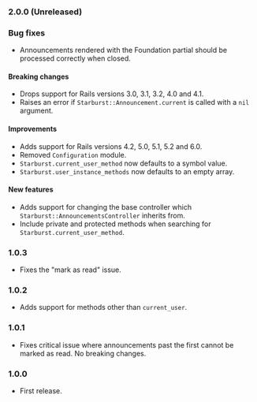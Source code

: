 ### 2.0.0 (Unreleased)

### Bug fixes
* Announcements rendered with the Foundation partial should be processed correctly when closed.

#### Breaking changes
* Drops support for Rails versions 3.0, 3.1, 3.2, 4.0 and 4.1.
* Raises an error if `Starburst::Announcement.current` is called with a `nil` argument.

#### Improvements
* Adds support for Rails versions 4.2, 5.0, 5.1, 5.2 and 6.0.
* Removed `Configuration` module.
* `Starburst.current_user_method` now defaults to a symbol value.
* `Starburst.user_instance_methods` now defaults to an empty array.

#### New features
* Adds support for changing the base controller which `Starburst::AnnouncementsController` inherits from.
* Include private and protected methods when searching for `Starburst.current_user_method`.

### 1.0.3

* Fixes the "mark as read" issue.

### 1.0.2

* Adds support for methods other than `current_user`.

### 1.0.1

* Fixes critical issue where announcements past the first cannot be marked as read. No breaking changes.

### 1.0.0

* First release.
